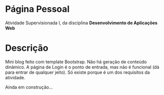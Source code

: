 # Página Pessoal
Atividade Supervisionada I, da disciplina <b>Desenvolvimento de Aplicações Web</b>

# Descrição
Mini blog feito com template Bootstrap.
Não há geração de conteúdo dinâmico.
A página de Login é o ponto de entrada, mas não é funcional (dá para entrar de qualquer jeito).
Só existe porque é um dos requisitos da atividade.

Ainda em construção...
